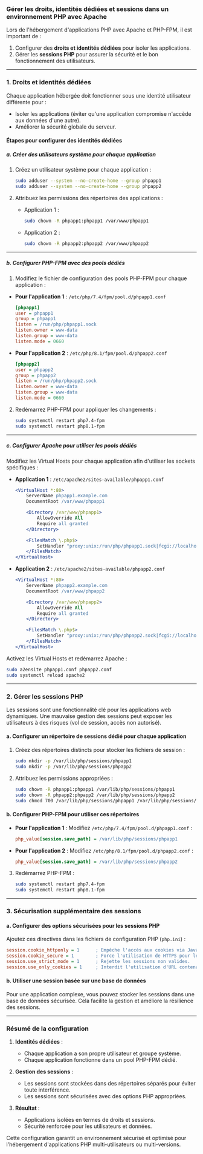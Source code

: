 ### **Gérer les droits, identités dédiées et sessions dans un environnement PHP avec Apache**

Lors de l'hébergement d'applications PHP avec Apache et PHP-FPM, il est important de :
1. Configurer des **droits et identités dédiées** pour isoler les applications.
2. Gérer les **sessions PHP** pour assurer la sécurité et le bon fonctionnement des utilisateurs.

---

### **1. Droits et identités dédiées**

Chaque application hébergée doit fonctionner sous une identité utilisateur différente pour :
- Isoler les applications (éviter qu'une application compromise n'accède aux données d'une autre).
- Améliorer la sécurité globale du serveur.

#### **Étapes pour configurer des identités dédiées**

##### **a. Créer des utilisateurs système pour chaque application**

1. Créez un utilisateur système pour chaque application :
   ```bash
   sudo adduser --system --no-create-home --group phpapp1
   sudo adduser --system --no-create-home --group phpapp2
   ```

2. Attribuez les permissions des répertoires des applications :
   - Application 1 :
     ```bash
     sudo chown -R phpapp1:phpapp1 /var/www/phpapp1
     ```
   - Application 2 :
     ```bash
     sudo chown -R phpapp2:phpapp2 /var/www/phpapp2
     ```

---

##### **b. Configurer PHP-FPM avec des pools dédiés**

1. Modifiez le fichier de configuration des pools PHP-FPM pour chaque application :

- **Pour l'application 1** : `/etc/php/7.4/fpm/pool.d/phpapp1.conf`
  ```ini
  [phpapp1]
  user = phpapp1
  group = phpapp1
  listen = /run/php/phpapp1.sock
  listen.owner = www-data
  listen.group = www-data
  listen.mode = 0660
  ```

- **Pour l'application 2** : `/etc/php/8.1/fpm/pool.d/phpapp2.conf`
  ```ini
  [phpapp2]
  user = phpapp2
  group = phpapp2
  listen = /run/php/phpapp2.sock
  listen.owner = www-data
  listen.group = www-data
  listen.mode = 0660
  ```

2. Redémarrez PHP-FPM pour appliquer les changements :
   ```bash
   sudo systemctl restart php7.4-fpm
   sudo systemctl restart php8.1-fpm
   ```

---

##### **c. Configurer Apache pour utiliser les pools dédiés**

Modifiez les Virtual Hosts pour chaque application afin d'utiliser les sockets spécifiques :

- **Application 1** : `/etc/apache2/sites-available/phpapp1.conf`
  ```apache
  <VirtualHost *:80>
      ServerName phpapp1.example.com
      DocumentRoot /var/www/phpapp1

      <Directory /var/www/phpapp1>
          AllowOverride All
          Require all granted
      </Directory>

      <FilesMatch \.php$>
          SetHandler "proxy:unix:/run/php/phpapp1.sock|fcgi://localhost"
      </FilesMatch>
  </VirtualHost>
  ```

- **Application 2** : `/etc/apache2/sites-available/phpapp2.conf`
  ```apache
  <VirtualHost *:80>
      ServerName phpapp2.example.com
      DocumentRoot /var/www/phpapp2

      <Directory /var/www/phpapp2>
          AllowOverride All
          Require all granted
      </Directory>

      <FilesMatch \.php$>
          SetHandler "proxy:unix:/run/php/phpapp2.sock|fcgi://localhost"
      </FilesMatch>
  </VirtualHost>
  ```

Activez les Virtual Hosts et redémarrez Apache :
```bash
sudo a2ensite phpapp1.conf phpapp2.conf
sudo systemctl reload apache2
```

---

### **2. Gérer les sessions PHP**

Les sessions sont une fonctionnalité clé pour les applications web dynamiques. Une mauvaise gestion des sessions peut exposer les utilisateurs à des risques (vol de session, accès non autorisé).

#### **a. Configurer un répertoire de sessions dédié pour chaque application**

1. Créez des répertoires distincts pour stocker les fichiers de session :
   ```bash
   sudo mkdir -p /var/lib/php/sessions/phpapp1
   sudo mkdir -p /var/lib/php/sessions/phpapp2
   ```

2. Attribuez les permissions appropriées :
   ```bash
   sudo chown -R phpapp1:phpapp1 /var/lib/php/sessions/phpapp1
   sudo chown -R phpapp2:phpapp2 /var/lib/php/sessions/phpapp2
   sudo chmod 700 /var/lib/php/sessions/phpapp1 /var/lib/php/sessions/phpapp2
   ```

#### **b. Configurer PHP-FPM pour utiliser ces répertoires**

- **Pour l'application 1** :
  Modifiez `/etc/php/7.4/fpm/pool.d/phpapp1.conf` :
  ```ini
  php_value[session.save_path] = /var/lib/php/sessions/phpapp1
  ```

- **Pour l'application 2** :
  Modifiez `/etc/php/8.1/fpm/pool.d/phpapp2.conf` :
  ```ini
  php_value[session.save_path] = /var/lib/php/sessions/phpapp2
  ```

3. Redémarrez PHP-FPM :
   ```bash
   sudo systemctl restart php7.4-fpm
   sudo systemctl restart php8.1-fpm
   ```

---

### **3. Sécurisation supplémentaire des sessions**

#### **a. Configurer des options sécurisées pour les sessions PHP**
Ajoutez ces directives dans les fichiers de configuration PHP (`php.ini`) :

```ini
session.cookie_httponly = 1      ; Empêche l'accès aux cookies via JavaScript.
session.cookie_secure = 1        ; Force l'utilisation de HTTPS pour les cookies.
session.use_strict_mode = 1      ; Rejette les sessions non valides.
session.use_only_cookies = 1     ; Interdit l'utilisation d'URL contenant des identifiants de session.
```

#### **b. Utiliser une session basée sur une base de données**
Pour une application complexe, vous pouvez stocker les sessions dans une base de données sécurisée. Cela facilite la gestion et améliore la résilience des sessions.

---

### **Résumé de la configuration**

1. **Identités dédiées** :
   - Chaque application a son propre utilisateur et groupe système.
   - Chaque application fonctionne dans un pool PHP-FPM dédié.

2. **Gestion des sessions** :
   - Les sessions sont stockées dans des répertoires séparés pour éviter toute interférence.
   - Les sessions sont sécurisées avec des options PHP appropriées.

3. **Résultat** :
   - Applications isolées en termes de droits et sessions.
   - Sécurité renforcée pour les utilisateurs et données.

Cette configuration garantit un environnement sécurisé et optimisé pour l'hébergement d'applications PHP multi-utilisateurs ou multi-versions.